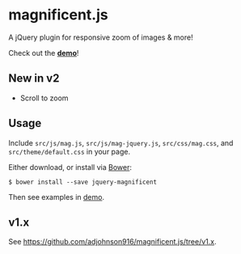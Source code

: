 # magnificent.js

A jQuery plugin for responsive zoom of images & more!

Check out the **[demo]**!


## New in v2

* Scroll to zoom

## Usage

Include `src/js/mag.js`, `src/js/mag-jquery.js`, `src/css/mag.css`, and `src/theme/default.css` in your page.

Either download, or install via [Bower][bower]:

`$ bower install --save jquery-magnificent`

Then see examples in [demo].


## v1.x

See https://github.com/adjohnson916/magnificent.js/tree/v1.x.


[demo]: http://andrz.me/magnificent.js/examples/demo/
[bower]: http://bower.io/ 
